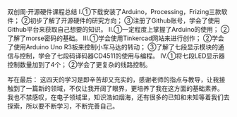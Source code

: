 双创周·开源硬件课程总结
I.①下载安装了Arduino，Processing，Frizing三款软件；
  ②初步了解了开源硬件的研究方向；
  ③注册了Github账号，学会了使用Github平台来获取自己想要的知识。
II.①一定程度上掌握了Arduino的使用；
   ②了解了morse密码的基础。
III.①学会使用Tinkercad网站来进行创作；
    ②学会了使用Arduino Uno R3板来控制小车马达的转动；
    ③了解了七段显示模块的通信与控制，学会了七段码译码器CD4511的使用与编程。
IV.①将七段LED显示器控制数量加到了4个；
    ②学会了更复杂的线路控制。


写在最后：
       这四天的学习是即辛苦却又充实的，感谢老师的指点与教导，让我接触到了一篇新的领域，不仅让我开阔了眼界，更培养了我在这方面的基础素养。
       我也不禁感叹，在电子领域里，知识浩如烟海，还有很多的已知和未知等着我们去探索，所以要不断学习，不断完善自己。

